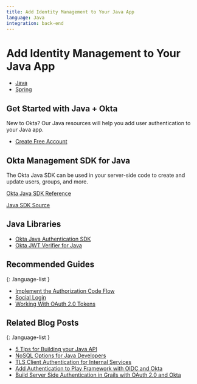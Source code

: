 ```yaml
---
title: Add Identity Management to Your Java App
language: Java
integration: back-end
---
```


# <i class='icon-48 docsPage code-java'></i> Add Identity Management to Your Java App

<ul class='language-tabs'>
	<li class="active">
		<a href='/code/java/'>
			<i class='icon code-java-32'></i><span>Java</span>
		</a>
	</li>
	<li >
		<a href='/code/java/spring/'>
			<i class='icon code-spring-32'></i><span>Spring</span>
		</a>
	</li>
</ul>

## Get Started with Java + Okta

New to Okta? Our Java resources will help you add user authentication to your Java app.

<ul class='language-ctas'>
	<li>
		<a href='https://developer.okta.com/signup/' class='Button--red' data-proofer-ignore>
			<span>Create Free Account</span>
		</a>
	</li>
</ul>

## Okta Management SDK for Java

The Okta Java SDK can be used in your server-side code to create and update users, groups, and more.

<p class="language-reference">
	<a href='https://developer.okta.com/okta-sdk-java/apidocs/' class="language-reference">
		<span class='icon expression-16'></span> 
		<span>Okta Java SDK Reference</span>
	</a>
</p>

<a href='https://github.com/okta/okta-sdk-java'>
	<span class='fa fa-github'></span> <span>Java SDK Source</span>
</a>

## Java Libraries

<ul class="language-libraries">
	<li>
		<i class='fa fa-github'></i>
		<a href="https://github.com/okta/okta-auth-java">
			 <span>Okta Java Authentication SDK</span>
		</a>
	</li>
	<li>
		<i class='fa fa-github'></i>
		<a href="https://github.com/okta/okta-jwt-verifier-java">
			 <span>Okta JWT Verifier for Java</span>
		</a>
	</li>
</ul>

## Recommended Guides

{: .language-list }
- [Implement the Authorization Code Flow](/authentication-guide/implementing-authentication/auth-code)
- [Social Login](/authentication-guide/social-login/)
- [Working With OAuth 2.0 Tokens](/authentication-guide/tokens/)

## Related Blog Posts

{: .language-list }
- [5 Tips for Building your Java API](/blog/2017/08/23/five-java-tips)
- [NoSQL Options for Java Developers](/blog/2017/09/08/nosql-options-for-java-developers)
- [TLS Client Authentication for Internal Services](/blog/2015/12/02/tls-client-authentication-for-services)
- [Add Authentication to Play Framework with OIDC and Okta](/blog/2017/10/31/add-authentication-to-play-framework-with-oidc)
- [Build Server Side Authentication in Grails with OAuth 2.0 and Okta](/blog/2018/04/19/okta-with-grails)


